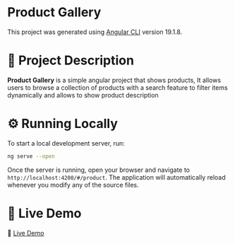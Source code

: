 # Product Gallery
This project was generated using [Angular CLI](https://github.com/angular/angular-cli) version 19.1.8.

# 📌 Project Description
**Product Gallery** is a simple angular project that shows products, It allows users to browse a collection of products with a search feature to filter items dynamically and allows to show product description

# ⚙️ Running Locally
To start a local development server, run:

```bash
ng serve --open
```
Once the server is running, open your browser and navigate to `http://localhost:4200/#/product`. The application will automatically reload whenever you modify any of the source files.

# 🚀 Live Demo
🔗 [Live Demo](https://your-live-demo-link.com) 

